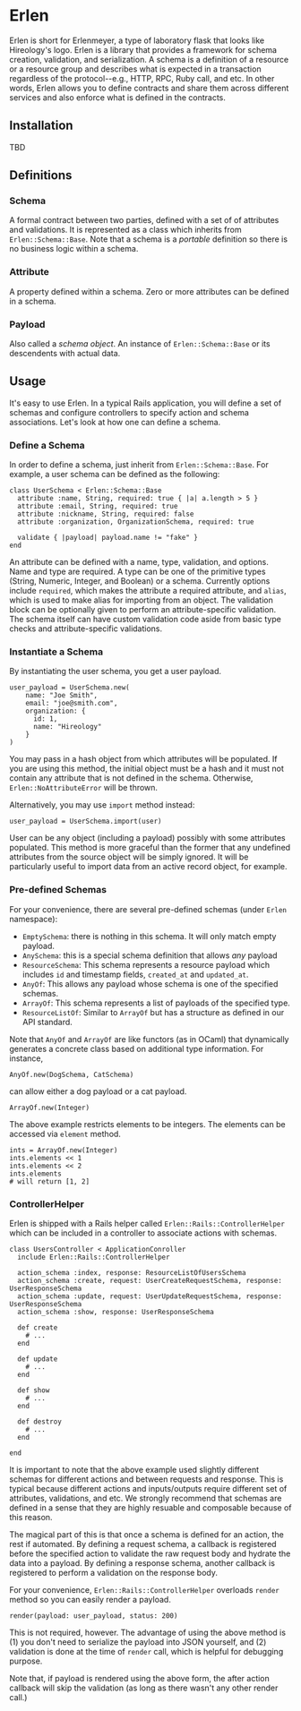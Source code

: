 # Erlen

Erlen is short for Erlenmeyer, a type of laboratory flask that looks like
Hireology's logo. Erlen is a library that provides a framework for schema
creation, validation, and serialization. A schema is a definition of a
resource or a resource group and describes what is expected in a transaction
regardless of the protocol--e.g., HTTP, RPC, Ruby call, and etc. In other
words, Erlen allows you to define contracts and share them across different
services and also enforce what is defined in the contracts.

## Installation

TBD

## Definitions

### Schema 

A formal contract between two parties, defined with a set of of attributes
and validations. It is represented as a class which inherits from
`Erlen::Schema::Base`. Note that a schema is a _portable_ definition so there
is no business logic within a schema.

### Attribute

A property defined within a schema. Zero or more attributes can be defined
in a schema.

### Payload

Also called a _schema object_. An instance of `Erlen::Schema::Base` or its
descendents with actual data.

## Usage

It's easy to use Erlen. In a typical Rails application, you will define a
set of schemas and configure controllers to specify action and schema
associations. Let's look at how one can define a schema.

### Define a Schema

In order to define a schema, just inherit from `Erlen::Schema::Base`. For
example, a user schema can be defined as the following:

    class UserSchema < Erlen::Schema::Base
      attribute :name, String, required: true { |a| a.length > 5 }
      attribute :email, String, required: true
      attribute :nickname, String, required: false
      attribute :organization, OrganizationSchema, required: true

      validate { |payload| payload.name != "fake" }
    end

An attribute can be defined with a name, type, validation, and options.
Name and type are required. A type can be one of the primitive types
(String, Numeric, Integer, and Boolean) or a schema. Currently options
include `required`, which makes the attribute a required attribute, and
`alias`, which is used to make alias for importing from an object. The
validation block can be optionally given to perform an attribute-specific
validation.  The schema itself can have custom validation code aside from
basic type checks and attribute-specific validations.

### Instantiate a Schema

By instantiating the user schema, you get a user payload.

    user_payload = UserSchema.new(
        name: "Joe Smith",
        email: "joe@smith.com",
        organization: {
          id: 1,
          name: "Hireology"
        }
    )

You may pass in a hash object from which attributes will be populated. If
you are using this method, the initial object must be a hash and it must not
contain any attribute that is not defined in the schema. Otherwise,
`Erlen::NoAttributeError` will be thrown.

Alternatively, you may use `import` method instead:

    user_payload = UserSchema.import(user)

User can be any object (including a payload) possibly with some attributes
populated. This method is more graceful than the former that any undefined
attributes from the source object will be simply ignored. It will be
particularly useful to import data from an active record object, for
example.

### Pre-defined Schemas

For your convenience, there are several pre-defined schemas (under `Erlen`
namespace):

* `EmptySchema`: there is nothing in this schema. It will only match empty
payload.
* `AnySchema`: this is a special schema definition that allows _any_
payload
* `ResourceSchema`: This schema represents a resource payload which includes
`id` and timestamp fields, `created_at` and `updated_at`.
* `AnyOf`: This allows any payload whose schema is one of the specified
schemas.
* `ArrayOf`: This schema represents a list of payloads of the specified
type.
* `ResourceListOf`: Similar to `ArrayOf` but has a structure as defined in
our API standard.

Note that `AnyOf` and `ArrayOf` are like functors (as in OCaml) that
dynamically generates a concrete class based on additional type information.
For instance,

    AnyOf.new(DogSchema, CatSchema)

can allow either a dog payload or a cat payload.

    ArrayOf.new(Integer)

The above example restricts elements to be integers. The elements can be
accessed via `element` method.

    ints = ArrayOf.new(Integer)
    ints.elements << 1
    ints.elements << 2
    ints.elements 
    # will return [1, 2]

### ControllerHelper

Erlen is shipped with a Rails helper called `Erlen::Rails::ControllerHelper` which
can be included in a controller to associate actions with schemas.

    class UsersController < ApplicationConroller
      include Erlen::Rails::ControllerHelper

      action_schema :index, response: ResourceListOfUsersSchema
      action_schema :create, request: UserCreateRequestSchema, response: UserResponseSchema
      action_schema :update, request: UserUpdateRequestSchema, response: UserResponseSchema
      action_schema :show, response: UserResponseSchema

      def create
        # ...
      end

      def update
        # ...
      end

      def show
        # ...
      end

      def destroy
        # ...
      end

    end

It is important to note that the above example used slightly different
schemas for different actions and between requests and response. This is
typical because different actions and inputs/outputs require different set
of attributes, validations, and etc. We strongly recommend that schemas are
defined in a sense that they are highly resuable and composable because of
this reason.

The magical part of this is that once a schema is defined for an action, the
rest if automated. By defining a request schema, a callback is registered
before the specified action to validate the raw request body and hydrate the
data into a payload. By defining a response schema, another callback is
registered to perform a validation on the response body.

For your convenience, `Erlen::Rails::ControllerHelper` overloads `render`
method so you can easily render a payload.

    render(payload: user_payload, status: 200)

This is not required, however. The advantage of using the above method is
(1) you don't need to serialize the payload into JSON yourself, and (2)
validation is done at the time of `render` call, which is helpful for
debugging purpose. 

Note that, if payload is rendered using the above form, the after action
callback will skip the validation (as long as there wasn't any other render
call.)
